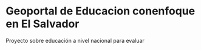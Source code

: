 # Geoportal de Educacion conenfoque en El Salvador 
Proyecto sobre educación a nivel nacional para evaluar 
